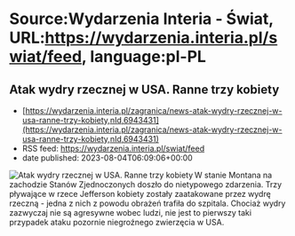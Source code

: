 # Source:Wydarzenia Interia - Świat, URL:https://wydarzenia.interia.pl/swiat/feed, language:pl-PL

## Atak wydry rzecznej w USA. Ranne trzy kobiety
 - [https://wydarzenia.interia.pl/zagranica/news-atak-wydry-rzecznej-w-usa-ranne-trzy-kobiety,nId,6943431](https://wydarzenia.interia.pl/zagranica/news-atak-wydry-rzecznej-w-usa-ranne-trzy-kobiety,nId,6943431)
 - RSS feed: https://wydarzenia.interia.pl/swiat/feed
 - date published: 2023-08-04T06:09:06+00:00

<p><a href="https://wydarzenia.interia.pl/zagranica/news-atak-wydry-rzecznej-w-usa-ranne-trzy-kobiety,nId,6943431"><img align="left" alt="Atak wydry rzecznej w USA. Ranne trzy kobiety" src="https://i.iplsc.com/atak-wydry-rzecznej-w-usa-ranne-trzy-kobiety/000HHN9JYF8XY183-C321.jpg" /></a>W stanie Montana na zachodzie Stanów Zjednoczonych doszło do nietypowego zdarzenia. Trzy pływające w rzece Jefferson kobiety zostały zaatakowane przez wydrę rzeczną - jedna z nich z powodu obrażeń trafiła do szpitala. Chociaż wydry zazwyczaj nie są agresywne wobec ludzi, nie jest to pierwszy taki przypadek ataku pozornie niegroźnego zwierzęcia w USA. </p><br clear="all" />

